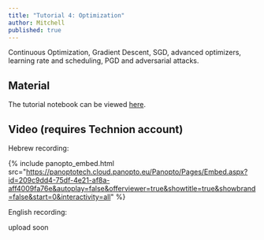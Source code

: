 ```yaml
---
title: "Tutorial 4: Optimization"
author: Mitchell
published: true
---
```


Continuous Optimization, Gradient Descent, SGD, advanced optimizers, learning rate and scheduling, PGD and adversarial attacks.

## Material

The tutorial notebook can be viewed [here](https://nbviewer.org/github/vistalab-technion/cs236781-tutorials/blob/master/t04%20-%20optimization/tutorial5-Optimization.ipynb?flush_cache=true).

## Video (requires Technion account)

Hebrew recording:

{% include panopto_embed.html src="https://panoptotech.cloud.panopto.eu/Panopto/Pages/Embed.aspx?id=209c9dd4-75df-4e21-af8a-aff4009fa76e&autoplay=false&offerviewer=true&showtitle=true&showbrand=false&start=0&interactivity=all" %}


English recording: 

upload soon
